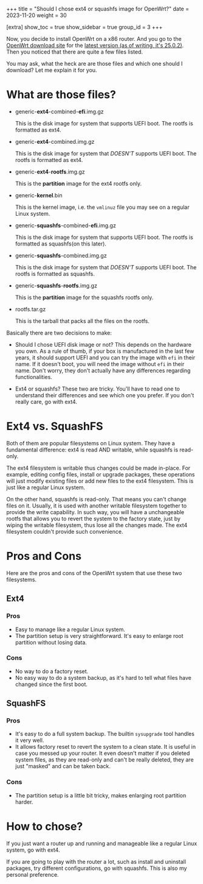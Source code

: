 +++
title = "Should I chose ext4 or squashfs image for OpenWrt?"
date = 2023-11-20
weight = 30

[extra]
show_toc = true
show_sidebar = true
group_id = 3
+++

Now, you decide to install OpenWrt on a x86 router. And you go to the [OpenWrt download site](https://downloads.openwrt.org/releases/) for the [latest version (as of writing, it's 25.0.2)](https://downloads.openwrt.org/releases/23.05.2/targets/x86/64/). Then you noticed that there are quite a few files listed.

You may ask, what the heck are are those files and which one should I download? Let me explain it for you.

# What are those files?

- generic-**ext4**-combined-**efi**.img.gz

  This is the disk image for system that supports UEFI boot. The rootfs is formatted as ext4.

- generic-**ext4**-combined.img.gz

  This is the disk image for system that *DOESN'T* supports UEFI boot. The rootfs is formatted as ext4.

- generic-**ext4**-**rootfs**.img.gz

  This is the **partition** image for the ext4 rootfs only.

- generic-**kernel**.bin

  This is the kernel image, i.e. the `vmlinuz` file you may see on a regular Linux system.

- generic-**squashfs**-combined-**efi**.img.gz

  This is the disk image for system that supports UEFI boot. The rootfs is formatted as squashfs(on this later).

- generic-**squashfs**-combined.img.gz

  This is the disk image for system that *DOESN'T* supports UEFI boot. The rootfs is formatted as squashfs.

- generic-**squashfs**-**rootfs**.img.gz

  This is the **partition** image for the squashfs rootfs only.

- rootfs.tar.gz

  This is the tarball that packs all the files on the rootfs.

Basically there are two decisions to make:

- Should I chose UEFI disk image or not? This depends on the hardware you own. As a rule of thumb, if your box is manufactured in the last few years, it should support UEFI and you can try the image with `efi` in their name. If it doesn't boot, you will need the image without `efi` in their name. Don't worry, they don't actually have any differences regarding functionalities.

- Ext4 or squashfs? These two are tricky. You'll have to read one to understand their differences and see which one you prefer. If you don't really care, go with ext4.

# Ext4 vs. SquashFS

Both of them are popular filesystems on Linux system. They have a fundamental difference: ext4 is read AND writable, while squashfs is read-only.

The ext4 filesystem is writable thus changes could be made in-place. For example, editing config files, install or upgrade packages, these operations will just modify existing files or add new files to the ext4 filesystem. This is just like a regular Linux system.

On the other hand, squashfs is read-only. That means you can't change files on it. Usually, it is used with another writable filesystem together to provide the write capability. In such way, you will have a unchangeable rootfs that allows you to revert the system to the factory state, just by wiping the writable filesystem, thus lose all the changes made. The ext4 filesystem couldn't provide such convenience.

# Pros and Cons

Here are the pros and cons of the OpenWrt system that use these two filesystems.

## Ext4
### Pros
- Easy to manage like a regular Linux system.
- The partition setup is very straightforward. It's easy to enlarge root partition without losing data.

### Cons
- No way to do a factory reset.
- No easy way to do a system backup, as it's hard to tell what files have changed since the first boot.

## SquashFS
### Pros
- It's easy to do a full system backup. The builtin `sysupgrade` tool handles it very well.
- It allows factory reset to revert the system to a clean state. It is useful in case you messed up your router. It even doesn't matter if you deleted system files, as they are read-only and can't be really deleted, they are just "masked" and can be taken back.

### Cons
- The partition setup is a little bit tricky, makes enlarging root partition harder.

# How to chose?

If you just want a router up and running and manageable like a regular Linux system, go with ext4.

If you are going to play with the router a lot, such as install and uninstall packages, try different configurations, go with squashfs. This is also my personal preference.